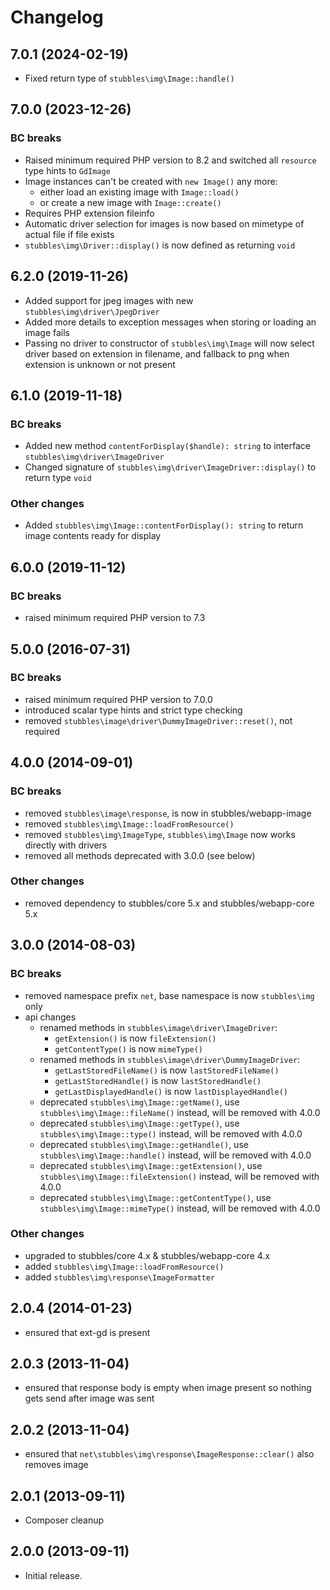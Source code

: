# Changelog

## 7.0.1 (2024-02-19)

* Fixed return type of `stubbles\img\Image::handle()`

## 7.0.0 (2023-12-26)

### BC breaks

* Raised minimum required PHP version to 8.2 and switched all `resource` type hints to `GdImage`
* Image instances can't be created with `new Image()` any more:
  * either load an existing image with `Image::load()`
  * or create a new image with `Image::create()`
* Requires PHP extension fileinfo
* Automatic driver selection for images is now based on mimetype of actual file if file exists
* `stubbles\img\Driver::display()` is now defined as returning `void`

## 6.2.0 (2019-11-26)

* Added support for jpeg images with new `stubbles\img\driver\JpegDriver`
* Added more details to exception messages when storing or loading an image fails
* Passing no driver to constructor of `stubbles\img\Image` will now select driver based on extension in filename, and fallback to png when extension is unknown or not present

## 6.1.0 (2019-11-18)

### BC breaks

* Added new method `contentForDisplay($handle): string` to interface `stubbles\img\driver\ImageDriver`
* Changed signature of `stubbles\img\driver\ImageDriver::display()` to return type `void`

### Other changes

* Added `stubbles\img\Image::contentForDisplay(): string` to return image contents ready for display

## 6.0.0 (2019-11-12)

### BC breaks

* raised minimum required PHP version to 7.3

## 5.0.0 (2016-07-31)

### BC breaks

* raised minimum required PHP version to 7.0.0
* introduced scalar type hints and strict type checking
* removed `stubbles\image\driver\DummyImageDriver::reset()`, not required

## 4.0.0 (2014-09-01)

### BC breaks

* removed `stubbles\image\response`, is now in stubbles/webapp-image
* removed `stubbles\img\Image::loadFromResource()`
* removed `stubbles\img\ImageType`, `stubbles\img\Image` now works directly with drivers
* removed all methods deprecated with 3.0.0 (see below)

### Other changes

* removed dependency to stubbles/core 5.x and stubbles/webapp-core 5.x

## 3.0.0 (2014-08-03)

### BC breaks

* removed namespace prefix `net`, base namespace is now `stubbles\img` only
* api changes
  * renamed methods in `stubbles\image\driver\ImageDriver`:
    * `getExtension()` is now `fileExtension()`
    * `getContentType()` is now `mimeType()`
  * renamed methods in `stubbles\image\driver\DummyImageDriver`:
    * `getLastStoredFileName()` is now `lastStoredFileName()`
    * `getLastStoredHandle()` is now `lastStoredHandle()`
    * `getLastDisplayedHandle()` is now `lastDisplayedHandle()`
  * deprecated `stubbles\img\Image::getName()`, use `stubbles\img\Image::fileName()` instead, will be removed with 4.0.0
  * deprecated `stubbles\img\Image::getType()`, use `stubbles\img\Image::type()` instead, will be removed with 4.0.0
  * deprecated `stubbles\img\Image::getHandle()`, use `stubbles\img\Image::handle()` instead, will be removed with 4.0.0
  * deprecated `stubbles\img\Image::getExtension()`, use `stubbles\img\Image::fileExtension()` instead, will be removed with 4.0.0
  * deprecated `stubbles\img\Image::getContentType()`, use `stubbles\img\Image::mimeType()` instead, will be removed with 4.0.0

### Other changes

* upgraded to stubbles/core 4.x & stubbles/webapp-core 4.x
* added `stubbles\img\Image::loadFromResource()`
* added `stubbles\img\response\ImageFormatter`

## 2.0.4 (2014-01-23)

* ensured that ext-gd is present

## 2.0.3 (2013-11-04)

* ensured that response body is empty when image present so nothing gets send after image was sent

## 2.0.2 (2013-11-04)

* ensured that `net\stubbles\img\response\ImageResponse::clear()` also removes image

## 2.0.1 (2013-09-11)

* Composer cleanup

## 2.0.0 (2013-09-11)

* Initial release.
